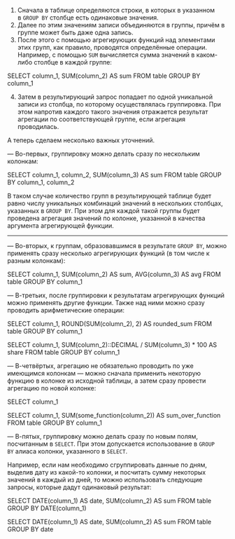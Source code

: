 1. Сначала в таблице определяются строки, в которых в указанном в `GROUP BY` столбце есть одинаковые значения.
2. Далее по этим значениям записи объединяются в группы, причём в группе может быть даже одна запись.      
3. После этого с помощью агрегирующих функций над элементами этих групп, как правило, проводятся определённые операции. Например, с помощью `SUM` вычисляется сумма значений в каком-либо столбце в каждой группе:

SELECT column_1, SUM(column_2) AS sum
FROM table
GROUP BY column_1

4. Затем в результирующий запрос попадает по одной уникальной записи из столбца, по которому осуществлялась группировка. При этом напротив каждого такого значения отражается результат агрегации по соответствующей группе, если агрегация проводилась.

А теперь сделаем несколько важных уточнений.

— Во-первых, группировку можно делать сразу по нескольким колонкам:

SELECT column_1, column_2, SUM(column_3) AS sum
FROM table
GROUP BY column_1, column_2

В таком случае количество групп в результирующей таблице будет равно числу уникальных комбинаций значений в нескольких столбцах, указанных в `GROUP BY`. При этом для каждой такой группы будет проведена агрегация значений по колонке, указанной в качества аргумента агрегирующей функции.

---

— Во-вторых, к группам, образовавшимся в результате `GROUP BY`, можно применять сразу несколько агрегирующих функций (в том числе к разным колонкам):

SELECT column_1, SUM(column_2) AS sum, AVG(column_3) AS avg
FROM table
GROUP BY column_1

— В-третьих, после группировки к результатам агрегирующих функций можно применять другие функции. Также над ними можно сразу проводить арифметические операции:

SELECT column_1, ROUND(SUM(column_2), 2) AS rounded_sum
FROM table
GROUP BY column_1


SELECT column_1, SUM(column_2)::DECIMAL / SUM(column_3) * 100 AS share
FROM table
GROUP BY column_1

— В-четвёртых, агрегацию не обязательно проводить по уже имеющимся колонкам — можно сначала применить некоторую функцию в колонке из исходной таблицы, а затем сразу провести агрегацию по новой колонке:

SELECT column_1

SELECT column_1, SUM(some_function(column_2)) AS sum_over_function
FROM table
GROUP BY column_1

— В-пятых, группировку можно делать сразу по новым полям, посчитанным в `SELECT`. При этом допускается использование в `GROUP BY` алиаса колонки, указанного в `SELECT`.

Например, если нам необходимо сгруппировать данные по дням, выделив дату из какой-то колонки, и посчитать сумму некоторых значений в каждый из дней, то можно использовать следующие запросы, которые дадут одинаковый результат:

SELECT DATE(column_1) AS date, SUM(column_2) AS sum
FROM table
GROUP BY DATE(column_1)


SELECT DATE(column_1) AS date, SUM(column_2) AS sum
FROM table
GROUP BY date